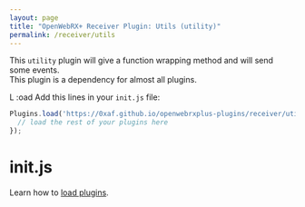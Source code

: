```yaml
---
layout: page
title: "OpenWebRX+ Receiver Plugin: Utils (utility)"
permalink: /receiver/utils
---
```


This `utility` plugin will give a function wrapping method and will send some events.  
This plugin is a dependency for almost all plugins.


L :oad
Add this lines in your `init.js` file:
```js
Plugins.load('https://0xaf.github.io/openwebrxplus-plugins/receiver/utils/utils.js').then(async function () {
  // load the rest of your plugins here
});
```

# init.js
Learn how to [load plugins](/openwebrxplus-plugins/#load-plugins).

